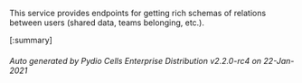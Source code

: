 






This service provides endpoints for getting rich schemas of relations between users (shared data, teams belonging, etc.).

[:summary]

###### Auto generated by Pydio Cells Enterprise Distribution v2.2.0-rc4 on 22-Jan-2021
